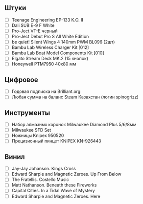 

## Штуки

- [ ] Teenage Engineering EP-133 K.O. II
- [ ] Dali SUB E-9 F White
- [ ] Pro-Ject VT-E черный
- [ ] Pro-Ject Debut Pro S All White Edition
- [ ] be quiet! Silent Wings 4 140mm PWM BL096 (2шт)
- [ ] Bambu Lab Wireless Charger Kit [012]
- [ ] Bambu Lab Boat Model Components Kit [010]
- [ ] Elgato Stream Deck MK.2 (15 кнопок)
- [ ] Honeywell PTM7950 40х80 мм

## Цифровое

- [ ] Годовая подписка на Brilliant.org
- [ ] Любая сумма на баланс Steam Казахстан (логин spinogrizz)

## Инструменты

- [ ] Набор алмазных коронок Milwaukee Diamond Plus 5/6/8мм
- [ ] Milwaukee SFD Set
- [ ] Ножницы Knipex 950520
- [ ] Прецизионный пинцет KNIPEX KN-926443

## Винил

- [ ] Jay-Jay Johanson. Kings Cross
- [ ] Edward Sharpie and Magnetic Zeroes. Up From Below
- [ ] The Fratellis. Costello Music
- [ ] Matt Nathanson. Beneath these Fireworks
- [ ] Capital Cities. In a Tidal Wave of Mystery 
- [ ] Edward Sharpie and Magnetic Zeroes. Here
